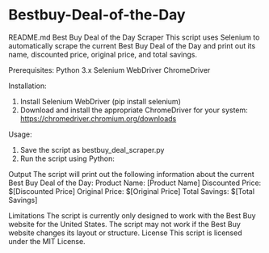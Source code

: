 # Bestbuy-Deal-of-the-Day

README.md
Best Buy Deal of the Day Scraper
This script uses Selenium to automatically scrape the current Best Buy Deal of the Day and print out its name, discounted price, original price, and total savings.

Prerequisites:
Python 3.x
Selenium WebDriver
ChromeDriver

Installation:
1. Install Selenium WebDriver (pip install selenium)
2. Download and install the appropriate ChromeDriver for your system: https://chromedriver.chromium.org/downloads

Usage:
1. Save the script as bestbuy_deal_scraper.py
2. Run the script using Python:

Output 
The script will print out the following information about the current Best Buy Deal of the Day:
Product Name: [Product Name]
Discounted Price: $[Discounted Price]
Original Price: $[Original Price]
Total Savings: $[Total Savings]

Limitations
The script is currently only designed to work with the Best Buy website for the United States.
The script may not work if the Best Buy website changes its layout or structure.
License
This script is licensed under the MIT License.
